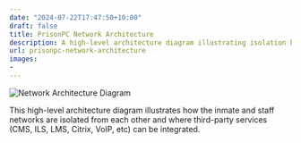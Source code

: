 ```yaml
---
date: "2024-07-22T17:47:50+10:00"
draft: false
title: PrisonPC Network Architecture
description: A high-level architecture diagram illustrating isolation between inmate and staff networks, and where third-party services can be integrated.
url: prisonpc-network-architecture
images:
-
---
```


![Network Architecture Diagram](../prisonpc_architecture_diagram.png)


This high-level architecture diagram illustrates how the inmate and staff networks are isolated from each other and where third-party services (CMS, ILS, LMS, Citrix, VoIP, etc) can be integrated.
